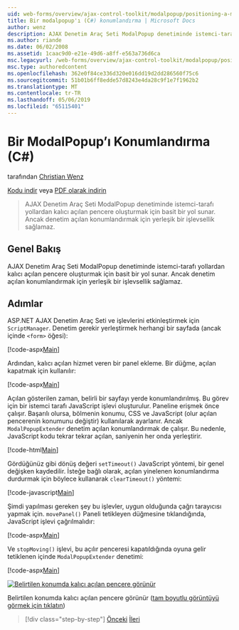 ```yaml
---
uid: web-forms/overview/ajax-control-toolkit/modalpopup/positioning-a-modalpopup-cs
title: Bir modalpopup'ı (C#) konumlandırma | Microsoft Docs
author: wenz
description: AJAX Denetim Araç Seti ModalPopup denetiminde istemci-tarafı yollardan kalıcı açılan pencere oluşturmak için basit bir yol sunar. Ancak denetim teklif değil bir...
ms.author: riande
ms.date: 06/02/2008
ms.assetid: 1caac9d0-e21e-49d6-a8ff-e563a736d6ca
msc.legacyurl: /web-forms/overview/ajax-control-toolkit/modalpopup/positioning-a-modalpopup-cs
msc.type: authoredcontent
ms.openlocfilehash: 362e0f84ce336d320e016dd19d2dd286560f75c6
ms.sourcegitcommit: 51b01b6ff8edde57d8243e4da28c9f1e7f1962b2
ms.translationtype: MT
ms.contentlocale: tr-TR
ms.lasthandoff: 05/06/2019
ms.locfileid: "65115401"
---
```

# <a name="positioning-a-modalpopup-c"></a>Bir ModalPopup’ı Konumlandırma (C#)

tarafından [Christian Wenz](https://github.com/wenz)

[Kodu indir](http://download.microsoft.com/download/2/4/0/24052038-f942-4336-905b-b60ae56f0dd5/ModalPopup4.cs.zip) veya [PDF olarak indirin](http://download.microsoft.com/download/b/6/a/b6ae89ee-df69-4c87-9bfb-ad1eb2b23373/modalpopup4CS.pdf)

> AJAX Denetim Araç Seti ModalPopup denetiminde istemci-tarafı yollardan kalıcı açılan pencere oluşturmak için basit bir yol sunar. Ancak denetim açılan konumlandırmak için yerleşik bir işlevsellik sağlamaz.

## <a name="overview"></a>Genel Bakış

AJAX Denetim Araç Seti ModalPopup denetiminde istemci-tarafı yollardan kalıcı açılan pencere oluşturmak için basit bir yol sunar. Ancak denetim açılan konumlandırmak için yerleşik bir işlevsellik sağlamaz.

## <a name="steps"></a>Adımlar

ASP.NET AJAX Denetim Araç Seti ve işlevlerini etkinleştirmek için `ScriptManager`. Denetim gerekir yerleştirmek herhangi bir sayfada (ancak içinde `<form>` öğesi):

[!code-aspx[Main](positioning-a-modalpopup-cs/samples/sample1.aspx)]

Ardından, kalıcı açılan hizmet veren bir panel ekleme. Bir düğme, açılan kapatmak için kullanılır:

[!code-aspx[Main](positioning-a-modalpopup-cs/samples/sample2.aspx)]

Açılan gösterilen zaman, belirli bir sayfayı yerde konumlandırılmış. Bu görev için bir istemci tarafı JavaScript işlevi oluşturulur. Paneline erişmek önce çalışır. Başarılı olursa, bölmenin konumu, CSS ve JavaScript (olur açılan pencerenin konumunu değiştir) kullanılarak ayarlanır. Ancak `ModalPopupExtender` denetim açılan konumlandırmak de çalışır. Bu nedenle, JavaScript kodu tekrar tekrar açılan, saniyenin her onda yerleştirir.

[!code-html[Main](positioning-a-modalpopup-cs/samples/sample3.html)]

Gördüğünüz gibi dönüş değeri `setTimeout()` JavaScript yöntemi, bir genel değişken kaydedilir. İsteğe bağlı olarak, açılan yinelenen konumlandırma durdurmak için böylece kullanarak `clearTimeout()` yöntemi:

[!code-javascript[Main](positioning-a-modalpopup-cs/samples/sample4.js)]

Şimdi yapılması gereken şey bu işlevler, uygun olduğunda çağrı tarayıcısı yapmak için. `movePanel()` Paneli tetikleyen düğmesine tıklandığında, JavaScript işlevi çağrılmalıdır:

[!code-aspx[Main](positioning-a-modalpopup-cs/samples/sample5.aspx)]

Ve `stopMoving()` işlevi, bu açılır penceresi kapatıldığında oyuna gelir tetiklenen içinde `ModalPopupExtender` denetimi:

[!code-aspx[Main](positioning-a-modalpopup-cs/samples/sample6.aspx)]

[![Belirtilen konumda kalıcı açılan pencere görünür](positioning-a-modalpopup-cs/_static/image2.png)](positioning-a-modalpopup-cs/_static/image1.png)

Belirtilen konumda kalıcı açılan pencere görünür ([tam boyutlu görüntüyü görmek için tıklatın](positioning-a-modalpopup-cs/_static/image3.png))

> [!div class="step-by-step"]
> [Önceki](handling-postbacks-from-a-modalpopup-cs.md)
> [İleri](launching-a-modal-popup-window-from-server-code-vb.md)
